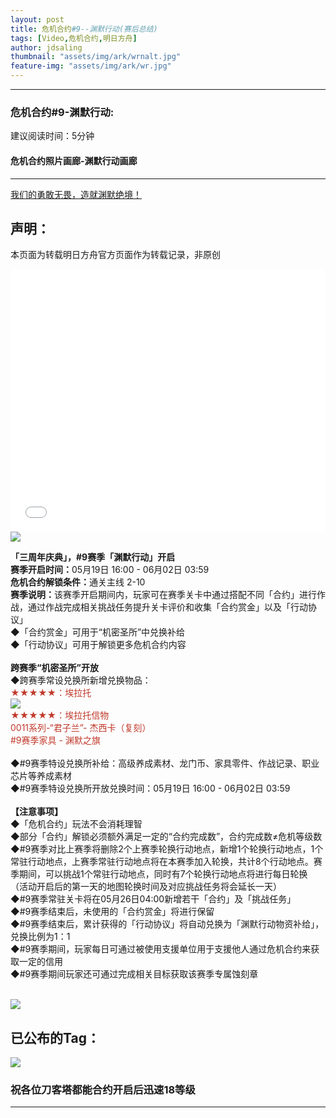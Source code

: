 ```yaml
---
layout: post
title: 危机合约#9--渊默行动(赛后总结)
tags: [Video,危机合约,明日方舟]
author: jdsaling
thumbnail: "assets/img/ark/wrnalt.jpg"
feature-img: "assets/img/ark/wr.jpg"
---
```


---
### 危机合约#9-渊默行动:
建议阅读时间：5分钟  

#### 危机合约照片画廊-渊默行动画廊
---
[我们的勇敢无畏，造就渊默绝境！](https://jdsalingzx.top/warningnine/)

## 声明：
本页面为转载明日方舟官方页面作为转载记录，非原创  
<iframe src="//player.bilibili.com/player.html?aid=384015832&bvid=BV1vZ4y1a7Be&cid=721374515&page=2" scrolling="no" border="0" height=420 width='100%' frameborder="no" framespacing="0" allowfullscreen="true"> </iframe>
<img src="https://jdsalingzx.top/assets/img/ark/wr.jpg">
<p><strong>
「三周年庆典」，#9赛季「渊默行动」开启</strong><br><strong>赛季开启时间：</strong>05月19日 16:00 - 06月02日 03:59<br><strong>危机合约解锁条件：</strong>通关主线 2-10<br><strong>赛季说明：</strong>该赛季开启期间内，玩家可在赛季关卡中通过搭配不同「合约」进行作战，通过作战完成相关挑战任务提升关卡评价和收集「合约赏金」以及「行动协议」<br>◆「合约赏金」可用于“机密圣所”中兑换补给<br>◆「行动协议」可用于解锁更多危机合约内容<br><br><strong>跨赛季“机密圣所”开放</strong><br>◆跨赛季常设兑换所新增兑换物品： <br><span style="color:#c0392b">★★★★★：埃拉托</span><br><img src="https://jdsalingzx.top/assets/img/ark/wrnalt.jpg"><br><span style="color:#c0392b">★★★★★：埃拉托信物</span><br><span style="color:#c0392b">0011系列-“君子兰”- 杰西卡（复刻）</span><br><span style="color:#c0392b">#9赛季家具 - 渊默之旗</span><br><br>◆#9赛季特设兑换所补给：高级养成素材、龙门币、家具零件、作战记录、职业芯片等养成素材<br>◆#9赛季特设兑换所开放兑换时间：05月19日 16:00 - 06月02日 03:59<br><br><strong>【注意事项】</strong><br>◆「危机合约」玩法不会消耗理智<br>◆部分「合约」解锁必须额外满足一定的“合约完成数”，合约完成数≠危机等级数<br>◆#9赛季对比上赛季将删除2个上赛季轮换行动地点，新增1个轮换行动地点，1个常驻行动地点，上赛季常驻行动地点将在本赛季加入轮换，共计8个行动地点。赛季期间，可以挑战1个常驻行动地点，同时有7个轮换行动地点将进行每日轮换<br>（活动开启后的第一天的地图轮换时间及对应挑战任务将会延长一天）<br>◆#9赛季常驻关卡将在05月26日04:00新增若干「合约」及「挑战任务」<br>◆#9赛季结束后，未使用的「合约赏金」将进行保留<br>◆#9赛季结束后，累计获得的「行动协议」将自动兑换为「渊默行动物资补给」，兑换比例为1：1<br>◆#9赛季期间，玩家每日可通过被使用支援单位用于支援他人通过危机合约来获取一定的信用<br>◆#9赛季期间玩家还可通过完成相关目标获取该赛季专属蚀刻章<br><br></p> 
<img src="https://jdsalingzx.top/assets/img/ark/wrnskz.jpg">

## 已公布的Tag：
<img src="https://jdsalingzx.top/assets/img/ark/wrntag.jpg">

### 祝各位刀客塔都能合约开启后迅速18等级
---

